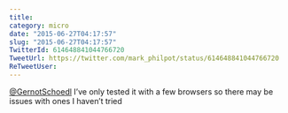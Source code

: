 ```yaml
---
title: 
category: micro
date: "2015-06-27T04:17:57"
slug: "2015-06-27T04:17:57"
TwitterId: 614648841044766720
TweetUrl: https://twitter.com/mark_philpot/status/614648841044766720
ReTweetUser: 
---
```


[@GernotSchoedl](https://twitter.com/GernotSchoedl) I’ve only tested it with a few browsers so there may be issues with ones I haven’t tried